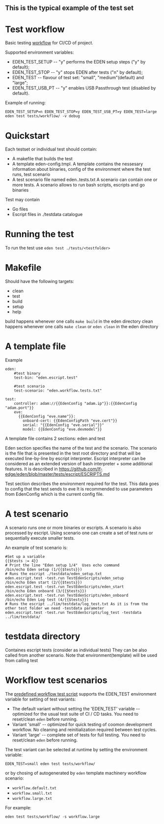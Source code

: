 ## This is the typical example of the test set

# Test workflow

Basic testing [workflow](eden.workflow.tests.txt) for CI/CD of project.

Supported environment variables:
* EDEN_TEST_SETUP -- "y" performs the EDEN setup steps ("y" by default);
* EDEN_TEST_STOP -- "y" stops EDEN after tests ("n" by default);
* EDEN_TEST -- flavour of test set: "small", "medium"(default) and "large";
* EDEN_TEST_USB_PT -- "y" enables USB Passthrough test (disabled by default).

Example of running:
```
EDEN_TEST_SETUP=n EDEN_TEST_STOP=y EDEN_TEST_USB_PT=y EDEN_TEST=large eden test tests/workflow/ -v debug
```

# Quickstart

Each testset or individual test should contain:
* A makefile that builds the test
* A template eden-config.tmpl. A template contains the nessesary information about binaries, config of the environment where the test runs, test scenario
* A test scenario file named eden.<testname>.tests.txt A scenario can contain one or more tests. A scenario allows to run bash scripts, escripts and go binaries

Test may contain
* Go files
* Escript files in ./testdata catalogue

# Running the test

To run the test use `eden test ./tests/<testfolder>`

# Makefile

Should have the following targets:

* clean
* test
* build
* setup
* help

build happens whenever one calls `make build` in the eden directory
clean happens whenever one calls `make clean` or `eden clean` in the eden directory

# A template file

Example

```
eden:
    #test binary
    test-bin: "eden.escript.test"

    #test scenario
    test-scenario: "eden.workflow.tests.txt"

test:
    controller: adam://{{EdenConfig "adam.ip"}}:{{EdenConfig "adam.port"}}
    eve:
      {{EdenConfig "eve.name"}}:
        onboard-cert: {{EdenConfigPath "eve.cert"}}
        serial: "{{EdenConfig "eve.serial"}}"
        model: {{EdenConfig "eve.devmodel"}}
```

A template file contains 2 sections: eden and test

Eden section specifies the name of the test and the scenario. The scenario is the file that is presented in the test root directory
 and that will be executed line-by-line by escript interpreter. Escript interpreter can be considered as an extended version
 of bash interpreter + some additional features. It is  described in  https://github.com/lf-edge/eden/blob/master/tests/escript/ESCRIPTS.md

Test section describes the environment required for the test. This data goes to config that the test sends to eve
It is recommended to use parameters from EdenConfig which is the current config file.

# A test scenario

A scenario runs one or more binaries or escripts. A scenario is also processed by escript. Using scenario one can create a set of test runs or sequentially execute smaller tests.

An example of test scenario is:
```
#Set up a variable
{{$tests := 4}}
# Print the line "Eden setup 1/4"  Uses echo command
/bin/echo Eden setup (1/{{$tests}})
# Runs the escript ./testdata/eden_setup.txt
eden.escript.test -test.run TestEdenScripts/eden_setup
/bin/echo Eden start (2/{{$tests}})
eden.escript.test -test.run TestEdenScripts/eden_start
/bin/echo Eden onboard (3/{{$tests}})
eden.escript.test -test.run TestEdenScripts/eden_onboard
/bin/echo Eden Log test (4/{{$tests}})
# Runs the escript ../lim/testdata/log_test.txt As it is from the other test folder we need -testdata parameter
eden.escript.test -test.run TestEdenScripts/log_test -testdata ../lim/testdata/
```
# testdata directory

Containes escript tests (consider as individual tests) They can be also called from another scenario. Note that environment(template) will be used from calling test

# Workflow test scenarios

The [predefined workflow test script](eden.workflow.tests.txt) supports the EDEN_TEST environment variable for setting of test variants:
* The default variant without setting the 'EDEN_TEST' variable -- optimized for the usual test suite of CI / CD tasks. You need to reset/clean `eden` before running.
* Variant 'small' -- optimized for quick testing of coomon development workflow. No cleaning and reinitialization required between test cycles.
* Variant 'large' -- complete set of tests for full testing. You need to reset/clean `eden` before running.

The test variant can be selected at runtime by setting the environment variable:
```
EDEN_TEST=small eden test tests/workflow/
```
or by chosing of autogenerated by `eden` template machinery workflow scenario:
* `workflow.default.txt`
* `workflow.small.txt`
* `workflow.large.txt`

For example:
```
eden test tests/workflow/ -s workflow.large
```

